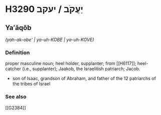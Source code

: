 # H3290 יַעֲקֹב / יעקב

## Yaʻăqôb

_(yah-ak-obe' | ya-uh-KOBE | ya-uh-KOVE)_

### Definition

proper masculine noun; heel holder, supplanter; from [[H6117]]; heel-catcher (i.e., supplanter); Jaakob, the Israelitish patriarch; Jacob.

- son of Isaac, grandson of Abraham, and father of the 12 patriarchs of the tribes of Israel
### See also

[[G2384]]

